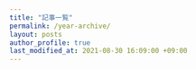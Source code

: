 ```yaml
---
title: "記事一覧"
permalink: /year-archive/
layout: posts
author_profile: true
last_modified_at: 2021-08-30 16:09:00 +09:00
---
```

